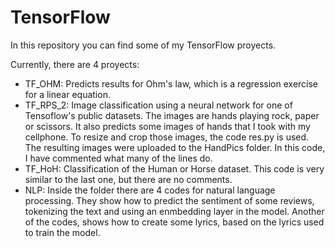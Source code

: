 # TensorFlow

In this repository you can find some of my TensorFlow proyects. 

Currently, there are 4 proyects:
  - TF_OHM: Predicts results for Ohm's law, which is a regression exercise for a linear equation.
  - TF_RPS_2: Image classification using a neural network for one of Tensoflow's public datasets. The images are hands playing rock, paper or scissors.
              It also predicts some images of hands that I took with my cellphone.
              To resize and crop those images, the code res.py is used. The resulting images were uploaded to the HandPics folder.
              In this code, I have commented what many of the lines do.
  - TF_HoH: Classification of the Human or Horse dataset. This code is very similar to the last one, but there are no comments.
  - NLP: Inside the folder there are 4 codes for natural language processing. They show how to predict the sentiment of some reviews, tokenizing the text and using an enmbedding            layer in the model. Another of the codes, shows how to create some lyrics, based on the lyrics used to train the model.
